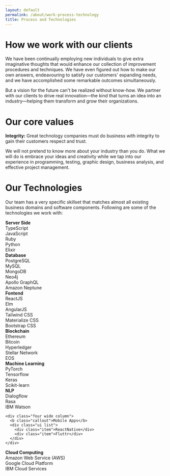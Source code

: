 ```yaml
---
layout: default
permalink: /about/work-process-technology
title: Process and Technologies
---
```


# How we work with our clients

<p class="ui text">We have been continually employing new individuals to give extra imaginative thoughts that would enhance our collection of improvement procedures and techniques. We have even figured out how to make our own answers, endeavouring to satisfy our customers' expanding needs, and we have accomplished some remarkable outcomes simultaneously.</p>

<p class="ui text">But a vision for the future can't be realized without know-how. We partner with our clients to drive real innovation—the kind that turns an idea into an industry—helping them transform and grow their organizations.</p>

# Our core values

<p class="ui text"><b>Integrity:</b> Great technology companies must do business with integrity to gain their customers respect and trust.</p>

<p class="ui text">We will not pretend to know more about your industry than you do. What we will do is embrace your ideas and creativity while we tap into our experience in programming, testing, graphic design, business analysis, and effective project management.</p>

# Our Technologies

<p class="ui text">Our team has a very specific skillset that matches almost all existing business domains and software components. Following are some of the technologies we work with:</p>

<div class="ui hidden divider"></div>
<div class="ui hidden divider"></div>

<div class="ui stackable grid text">
  <div class="row">
    <div class="four wide column">
      <b class="callout">Server Side</b>
      <div class="ui list">
        <div class="item">TypeScript</div>
        <div class="item">JavaScript</div>
        <div class="item">Ruby</div>
        <div class="item">Python</div>
        <div class="item">Elixir</div>
      </div>
    </div>
    <div class="four wide column">
      <b class="callout">Database</b>
      <div class="ui list">
        <div class="item">PostgreSQL</div>
        <div class="item">MySQL</div>
        <div class="item">MongoDB</div>
        <div class="item">Neo4j</div>
        <div class="item">Apollo GraphQL</div>
        <div class="item">Amazon Neptune</div>
      </div>
    </div>
    <div class="four wide column">
      <b class="callout">Fontend</b>
      <div class="ui list">
        <div class="item">ReactJS</div>
        <div class="item">Elm</div>
        <div class="item">AngularJS</div>
        <div class="item">Tailwind CSS</div>
        <div class="item">Materialize CSS</div>
        <div class="item">Bootstrap CSS</div>
      </div>
    </div>
  </div>
  <div class="row">
    <div class="four wide column">
      <b class="callout">Blockchain</b>
      <div class="ui list">
        <div class="item">Ethereum</div>
        <div class="item">Bitcoin</div>
        <div class="item">Hyperledger</div>
        <div class="item">Stellar Network</div>
        <div class="item">EOS</div>
      </div>
    </div>
    <div class="four wide column">
      <b class="callout">Machine Learning</b>
      <div class="ui list">
        <div class="item">PyTorch</div>
        <div class="item">Tensorflow</div>
        <div class="item">Keras</div>
        <div class="item">Scikit-learn</div>
      </div>
    </div>
    <div class="four wide column">
      <b class="callout">NLP</b>
      <div class="ui list">
        <div class="item">Dialogflow</div>
        <div class="item">Rasa</div>
        <div class="item">IBM Watson</div>
      </div>
    </div>
  </div>
  <div class="row">

    <div class="four wide column">
      <b class="callout">Mobile Apps</b>
      <div class="ui list">
        <div class="item">ReactNative</div>
        <div class="item">Fluttr</div>
      </div>
    </div>

  </div>
  <div class="row">
    <div class="four wide column">
      <b class="callout">Cloud Computing</b>
      <div class="ui list">
        <div class="item">Amazon Web Service (AWS)</div>
        <div class="item">Google Cloud Platform</div>
        <div class="item">IBM Cloud Services</div>
      </div>
    </div>
  </div>
</div>
